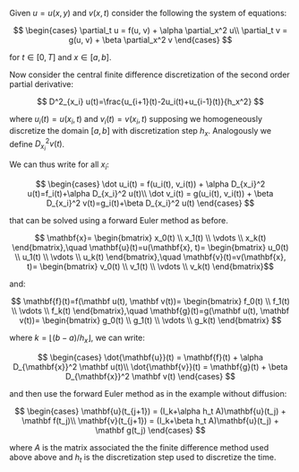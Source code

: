 Given $u=u(x,y)$ and $v(x,t)$ consider the following the system of equations:

$$
\begin{cases}
\partial_t u = f(u, v) + \alpha \partial_x^2 u\\
\partial_t v = g(u, v) + \beta \partial_x^2 v
\end{cases}
$$

for $t\in [0,T]$ and $x\in[a,b]$. 

Now consider the central finite difference discretization of the second order partial derivative:

$$
D^2_{x_i} u(t)=\frac{u_{i+1}(t)-2u_i(t)+u_{i-1}(t)}{h_x^2}
$$

where $u_i(t)=u(x_i, t)$ and $v_i(t)=v(x_i, t)$ supposing we homogeneously discretize the domain $[a,b]$ with discretization step $h_x$. Analogously we define $D^2_{x_i} v(t)$.

We can thus write for all $x_i$:

$$
\begin{cases}
\dot u_i(t) = f(u_i(t), v_i(t)) + \alpha D_{x_i}^2 u(t)=f_i(t)+\alpha D_{x_i}^2 u(t)\\
\dot v_i(t) = g(u_i(t), v_i(t)) + \beta D_{x_i}^2 v(t)=g_i(t)+\beta D_{x_i}^2 u(t)
\end{cases}
$$

that can be solved using a forward Euler method as before.

$$
\mathbf{x}=
\begin{bmatrix}
x_0(t) \\
x_1(t) \\
\vdots \\
x_k(t)
\end{bmatrix},\quad
\mathbf{u}(t)=u(\mathbf{x}, t)=
\begin{bmatrix}
u_0(t) \\
u_1(t) \\
\vdots \\
u_k(t)
\end{bmatrix},\quad
\mathbf{v}(t)=v(\mathbf{x}, t)=
\begin{bmatrix}
v_0(t) \\
v_1(t) \\
\vdots \\
v_k(t)
\end{bmatrix}$$

and:

$$
\mathbf{f}(t)=f(\mathbf u(t), \mathbf v(t))= 
\begin{bmatrix}
f_0(t) \\
f_1(t) \\
\vdots \\
f_k(t)
\end{bmatrix},\quad \mathbf{g}(t)=g(\mathbf u(t), \mathbf v(t))= 
\begin{bmatrix}
g_0(t) \\
g_1(t) \\
\vdots \\
g_k(t)
\end{bmatrix}
$$

where $k=\lfloor (b - a) / h_x \rfloor$, we can write:

$$
\begin{cases}
\dot{\mathbf{u}}(t) = \mathbf{f}(t) + \alpha D_{\mathbf{x}}^2 \mathbf u(t)\\
\dot{\mathbf{v}}(t) = \mathbf{g}(t) + \beta D_{\mathbf{x}}^2 \mathbf  v(t)
\end{cases}
$$

and then use the forward Euler method as in the example without diffusion:

$$
\begin{cases}
\mathbf{u}(t_{j+1}) = (I_k+\alpha h_t A)\mathbf{u}(t_j) + \mathbf f(t_j)\\
\mathbf{v}(t_{j+1}) = (I_k+\beta h_t A)\mathbf{u}(t_j) + \mathbf g(t_j)
\end{cases}
$$

where $A$ is the matrix associated the the finite difference method used above above and $h_t$ is the discretization step used to discretize the time.
